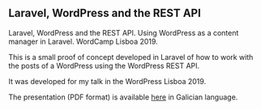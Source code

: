 ## Laravel, WordPress and the REST API

Laravel, WordPress and the REST API. Using WordPress as a content manager in 
Laravel. WordCamp Lisboa 2019.

This is a small proof of concept developed in Laravel of how to work with the 
posts of a WordPress using the WordPress REST API.

It was developed for my talk in the WordPress Lisboa 2019.

The presentation (PDF format) is available 
[here](https://www.jesusamieiro.com/laravel-wordpress-e-a-api-rest-usando-wordpress-como-xestor-de-contidos-en-aplicacions-laravel-wordcamp-lisboa-2019/)
in Galician language.